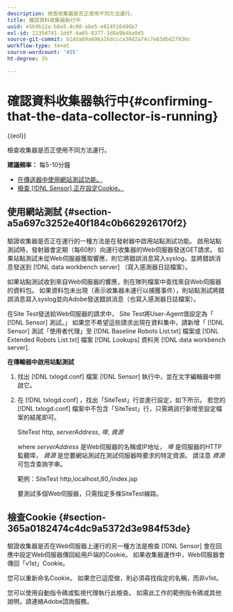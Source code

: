 ```yaml
---
description: 檢查收集器是否正使用不同方法運行。
title: 確認資料收集器執行中
uuid: e5b9b12a-b8a5-4c00-abe5-e824516d46b7
exl-id: 1235d741-1ddf-4a65-8377-3d8a9b4ba0d3
source-git-commit: b1dda69a606a16dccca30d2a74c7e63dbd27936c
workflow-type: tm+mt
source-wordcount: '455'
ht-degree: 3%

---
```


# 確認資料收集器執行中{#confirming-that-the-data-collector-is-running}

{{eol}}

檢查收集器是否正使用不同方法運行。

**建議頻率：** 每5-10分鐘

* [在傳送器中使用網站測試功能。](../../../home/c-snsr-ovrvw/admin-sensor/c-data-cltr-rng.md#section-a5a697c3252e40f184c0b662926170f2)
* [檢查 [!DNL Sensor] 正在設定Cookie。](../../../home/c-snsr-ovrvw/admin-sensor/c-data-cltr-rng.md#section-365a0182474c4dc9a5372d3e984f53de)

## 使用網站測試 {#section-a5a697c3252e40f184c0b662926170f2}

驗證收集器是否正在運行的一種方法是在發射器中啟用站點測試功能。 啟用站點測試時，發射器會定期（每60秒）向運行收集器的Web伺服器發送GET請求。 如果站點測試未從Web伺服器獲取響應，則它將錯誤消息寫入syslog，並將錯誤消息發送到 [!DNL data workbench server] （寫入感測器日誌檔案）。

如果站點測試收到來自Web伺服器的響應，則在隊列檔案中查找來自Web伺服器的資料包。 如果資料包未出現（表示收集器未運行以捕獲事件），則站點測試將錯誤消息寫入syslog並向Adobe發送錯誤消息（也寫入感測器日誌檔案）。

在Site Test發送給Web伺服器的請求中， Site Test將User-Agent值設定為「 [!DNL Sensor] 測試。」 如果您不希望這些請求出現在資料集中，請新增「 [!DNL Sensor] 測試「使用者代理」至 [!DNL Baseline Robots List.txt] 檔案或 [!DNL Extended Robots List.txt] 檔案 [!DNL Lookups] 資料夾 [!DNL data workbench server].

**在傳輸器中啟用站點測試**

1. 找出 [!DNL txlogd.conf] 檔案 [!DNL Sensor] 執行中，並在文字編輯器中開啟它。

1. 在 [!DNL txlogd.conf] ，找出「SiteTest」行並進行設定，如下所示。 若您的 [!DNL txlogd.conf] 檔案中不包含「SiteTest」行，只需將該行新增至設定檔案的結尾即可。

   SiteTest http, *serverAddress*, *埠*, *資源*

   where *serverAddress* 是Web伺服器的名稱或IP地址， *埠* 是伺服器的HTTP監聽埠， *資源* 是您要網站測試在測試伺服器時要求的特定資源。 請注意 *資源* 可包含查詢字串。

   範例：SiteTest http,localhost,80,/index.jsp

   要測試多個Web伺服器，只需指定多條SiteTest線路。

## 檢查Cookie {#section-365a0182474c4dc9a5372d3e984f53de}

驗證收集器是否在Web伺服器上運行的另一種方法是檢查 [!DNL Sensor] 會在回應中設定Web伺服器傳回給用戶端的Cookie。 如果收集器運作中，Web伺服器會傳回「v1st」Cookie。

您可以重新命名Cookie。 如果您已這麼做，則必須尋找指定的名稱，而非v1st。

您可以使用自動指令碼或監視代理執行此檢查。 如需此工作的範例指令碼或其他說明，請連絡Adobe諮詢服務。
